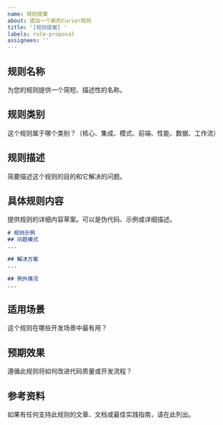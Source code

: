 ```yaml
---
name: 规则提案
about: 提出一个新的Cursor规则
title: '[规则提案] '
labels: rule-proposal
assignees: ''
---
```


## 规则名称
为您的规则提供一个简短、描述性的名称。

## 规则类别
这个规则属于哪个类别？（核心、集成、模式、前端、性能、数据、工作流）

## 规则描述
简要描述这个规则的目的和它解决的问题。

## 具体规则内容
提供规则的详细内容草案。可以是伪代码、示例或详细描述。

```md
# 规则示例
## 问题模式
...

## 解决方案
...

## 例外情况
...
```

## 适用场景
这个规则在哪些开发场景中最有用？

## 预期效果
遵循此规则将如何改进代码质量或开发流程？

## 参考资料
如果有任何支持此规则的文章、文档或最佳实践指南，请在此列出。 